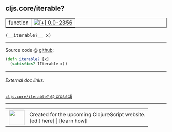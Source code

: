 ## cljs.core/iterable?



 <table border="1">
<tr>
<td>function</td>
<td><a href="https://github.com/cljsinfo/cljs-api-docs/tree/0.0-2356"><img valign="middle" alt="[+] 0.0-2356" title="Added in 0.0-2356" src="https://img.shields.io/badge/+-0.0--2356-lightgrey.svg"></a> </td>
</tr>
</table>


 <samp>
(__iterable?__ x)<br>
</samp>

---







Source code @ [github](https://github.com/clojure/clojurescript/blob/r2657/src/cljs/cljs/core.cljs#L636-L637):

```clj
(defn iterable? [x]
  (satisfies? IIterable x))
```

<!--
Repo - tag - source tree - lines:

 <pre>
clojurescript @ r2657
└── src
    └── cljs
        └── cljs
            └── <ins>[core.cljs:636-637](https://github.com/clojure/clojurescript/blob/r2657/src/cljs/cljs/core.cljs#L636-L637)</ins>
</pre>

-->

---



###### External doc links:

[`cljs.core/iterable?` @ crossclj](http://crossclj.info/fun/cljs.core.cljs/iterable%3F.html)<br>

---

 <table>
<tr><td>
<img valign="middle" align="right" width="48px" src="http://i.imgur.com/Hi20huC.png">
</td><td>
Created for the upcoming ClojureScript website.<br>
[edit here] | [learn how]
</td></tr></table>

[edit here]:https://github.com/cljsinfo/cljs-api-docs/blob/master/cljsdoc/cljs.core/iterableQMARK.cljsdoc
[learn how]:https://github.com/cljsinfo/cljs-api-docs/wiki/cljsdoc-files

<!--

This information was too distracting to show to readers, but I'll leave it
commented here since it is helpful to:

- pretty-print the data used to generate this document
- and show how to retrieve that data



The API data for this symbol:

```clj
{:ns "cljs.core",
 :name "iterable?",
 :type "function",
 :signature ["[x]"],
 :source {:code "(defn iterable? [x]\n  (satisfies? IIterable x))",
          :title "Source code",
          :repo "clojurescript",
          :tag "r2657",
          :filename "src/cljs/cljs/core.cljs",
          :lines [636 637]},
 :full-name "cljs.core/iterable?",
 :full-name-encode "cljs.core/iterableQMARK",
 :history [["+" "0.0-2356"]]}

```

Retrieve the API data for this symbol:

```clj
;; from Clojure REPL
(require '[clojure.edn :as edn])
(-> (slurp "https://raw.githubusercontent.com/cljsinfo/cljs-api-docs/catalog/cljs-api.edn")
    (edn/read-string)
    (get-in [:symbols "cljs.core/iterable?"]))
```

-->

